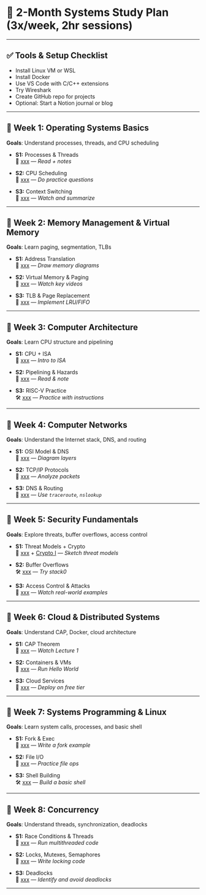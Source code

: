 # 📘 2-Month Systems Study Plan (3x/week, 2hr sessions)

---

## ✅ Tools & Setup Checklist
- Install Linux VM or WSL
- Install Docker
- Use VS Code with C/C++ extensions
- Try Wireshark
- Create GitHub repo for projects
- Optional: Start a Notion journal or blog

---

## 📅 Week 1: Operating Systems Basics
**Goals**: Understand processes, threads, and CPU scheduling

- **S1:** Processes & Threads  
  📖 [xxx]() — *Read + notes*

- **S2:** CPU Scheduling  
  📖 [xxx]() — *Do practice questions*

- **S3:** Context Switching  
  🎥 [xxx](https://cs162.org) — *Watch and summarize*

---

## 📅 Week 2: Memory Management & Virtual Memory
**Goals**: Learn paging, segmentation, TLBs

- **S1:** Address Translation  
  📖 [xxx]() — *Draw memory diagrams*

- **S2:** Virtual Memory & Paging  
  🎥 [xxx]() — *Watch key videos*

- **S3:** TLB & Page Replacement  
  📖 [xxx]() — *Implement LRU/FIFO*

---

## 📅 Week 3: Computer Architecture
**Goals**: Learn CPU structure and pipelining

- **S1:** CPU + ISA  
  🎥 [xxx]() — *Intro to ISA*

- **S2:** Pipelining & Hazards  
  📖 [xxx]() — *Read & note*

- **S3:** RISC-V Practice  
  🛠️ [xxx]() — *Practice with instructions*

---

## 📅 Week 4: Computer Networks
**Goals**: Understand the Internet stack, DNS, and routing

- **S1:** OSI Model & DNS  
  📖 [xxx]() — *Diagram layers*

- **S2:** TCP/IP Protocols  
  🧪 [xxx]() — *Analyze packets*

- **S3:** DNS & Routing  
  🎥 [xxx]() — *Use `traceroute`, `nslookup`*

---

## 📅 Week 5: Security Fundamentals
**Goals**: Explore threats, buffer overflows, access control

- **S1:** Threat Models + Crypto  
  🎥 [xxx]() + [Crypto I](https://www.coursera.org/learn/crypto) — *Sketch threat models*

- **S2:** Buffer Overflows  
  🛠️ [xxx]() — *Try stack0*

- **S3:** Access Control & Attacks  
  🎥 [xxx]() — *Watch real-world examples*

---

## 📅 Week 6: Cloud & Distributed Systems
**Goals**: Understand CAP, Docker, cloud architecture

- **S1:** CAP Theorem  
  🎥 [xxx]() — *Watch Lecture 1*

- **S2:** Containers & VMs  
  📄 [xxx]() — *Run Hello World*

- **S3:** Cloud Services  
  🎥 [xxx]() — *Deploy on free tier*

---

## 📅 Week 7: Systems Programming & Linux
**Goals**: Learn system calls, processes, and basic shell

- **S1:** Fork & Exec  
  📖 [xxx]() — *Write a fork example*

- **S2:** File I/O  
  📖 [xxx]() — *Practice file ops*

- **S3:** Shell Building  
  🛠️ [xxx]() — *Build a basic shell*

---

## 📅 Week 8: Concurrency
**Goals**: Understand threads, synchronization, deadlocks

- **S1:** Race Conditions & Threads  
  📖 [xxx]() — *Run multithreaded code*

- **S2:** Locks, Mutexes, Semaphores  
  📖 [xxx]() — *Write locking code*

- **S3:** Deadlocks  
  📖 [xxx]() — *Identify and avoid deadlocks*

---

